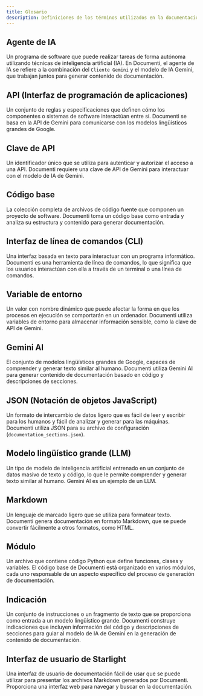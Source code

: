 ```yaml
---
title: Glosario
description: Definiciones de los términos utilizados en la documentación de Documenti.
---
```


## Agente de IA

Un programa de software que puede realizar tareas de forma autónoma utilizando técnicas de inteligencia artificial (IA). En Documenti, el agente de IA se refiere a la combinación del `Cliente Gemini` y el modelo de IA Gemini, que trabajan juntos para generar contenido de documentación.

## API (Interfaz de programación de aplicaciones)

Un conjunto de reglas y especificaciones que definen cómo los componentes o sistemas de software interactúan entre sí. Documenti se basa en la API de Gemini para comunicarse con los modelos lingüísticos grandes de Google.

## Clave de API

Un identificador único que se utiliza para autenticar y autorizar el acceso a una API. Documenti requiere una clave de API de Gemini para interactuar con el modelo de IA de Gemini.

## Código base

La colección completa de archivos de código fuente que componen un proyecto de software. Documenti toma un código base como entrada y analiza su estructura y contenido para generar documentación.

## Interfaz de línea de comandos (CLI)

Una interfaz basada en texto para interactuar con un programa informático. Documenti es una herramienta de línea de comandos, lo que significa que los usuarios interactúan con ella a través de un terminal o una línea de comandos.

## Variable de entorno

Un valor con nombre dinámico que puede afectar la forma en que los procesos en ejecución se comportarán en un ordenador. Documenti utiliza variables de entorno para almacenar información sensible, como la clave de API de Gemini.

## Gemini AI

El conjunto de modelos lingüísticos grandes de Google, capaces de comprender y generar texto similar al humano. Documenti utiliza Gemini AI para generar contenido de documentación basado en código y descripciones de secciones.

## JSON (Notación de objetos JavaScript)

Un formato de intercambio de datos ligero que es fácil de leer y escribir para los humanos y fácil de analizar y generar para las máquinas. Documenti utiliza JSON para su archivo de configuración (`documentation_sections.json`).

## Modelo lingüístico grande (LLM)

Un tipo de modelo de inteligencia artificial entrenado en un conjunto de datos masivo de texto y código, lo que le permite comprender y generar texto similar al humano. Gemini AI es un ejemplo de un LLM.

## Markdown

Un lenguaje de marcado ligero que se utiliza para formatear texto. Documenti genera documentación en formato Markdown, que se puede convertir fácilmente a otros formatos, como HTML.

## Módulo

Un archivo que contiene código Python que define funciones, clases y variables. El código base de Documenti está organizado en varios módulos, cada uno responsable de un aspecto específico del proceso de generación de documentación.

## Indicación

Un conjunto de instrucciones o un fragmento de texto que se proporciona como entrada a un modelo lingüístico grande. Documenti construye indicaciones que incluyen información del código y descripciones de secciones para guiar al modelo de IA de Gemini en la generación de contenido de documentación.

## Interfaz de usuario de Starlight

Una interfaz de usuario de documentación fácil de usar que se puede utilizar para presentar los archivos Markdown generados por Documenti. Proporciona una interfaz web para navegar y buscar en la documentación.




